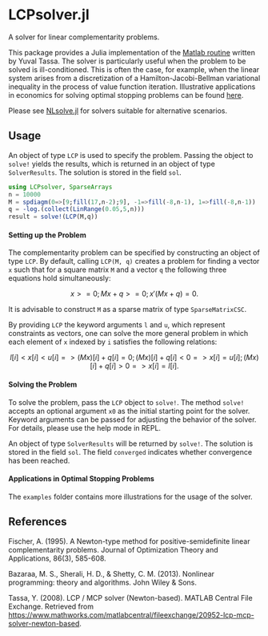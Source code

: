 # LCPsolver.jl

A solver for linear complementarity problems.

This package provides a Julia implementation of the
[Matlab routine](https://www.mathworks.com/matlabcentral/fileexchange/20952-lcp-mcp-solver-newton-based)
written by Yuval Tassa.
The solver is particularly useful when the problem to be solved is ill-conditioned.
This is often the case,
for example,
when the linear system arises from a discretization of
a Hamilton-Jacobi-Bellman variational inequality
in the process of value function iteration.
Illustrative applications in economics for solving optimal stopping problems can be found
[here](https://benjaminmoll.com/codes/).

Please see [NLsolve.jl](https://github.com/JuliaNLSolvers/NLsolve.jl)
for solvers suitable for alternative scenarios.

## Usage

An object of type `LCP` is used to specify the problem.
Passing the object to `solve!` yields the results,
which is returned in an object of type `SolverResults`.
The solution is stored in the field `sol`.

```julia
using LCPsolver, SparseArrays
n = 10000
M = spdiagm(0=>[9;fill(17,n-2);9], -1=>fill(-8,n-1), 1=>fill(-8,n-1))
q = -log.(collect(LinRange(0.05,5,n)))
result = solve!(LCP(M,q))
```

#### Setting up the Problem

The complementarity problem can be specified
by constructing an object of type `LCP`.
By default, calling `LCP(M, q)` creates a problem for finding a vector `x` such that
for a square matrix `M` and a vector `q`
the following three equations hold simultaneously:

```math
            x >= 0;
       Mx + q >= 0;
    x'(Mx + q) = 0.
```

It is advisable to construct `M` as a sparse matrix of type `SparseMatrixCSC`.

By providing `LCP` the keyword arguments `l` and `u`,
which represent constraints as vectors,
one can solve the more general problem
in which each element of `x` indexed by `i`
satisfies the following relations:

```math
    l[i] < x[i] < u[i]   =>   (Mx)[i] + q[i] = 0;
    (Mx)[i] + q[i] < 0   =>   x[i] = u[i];
    (Mx)[i] + q[i] > 0   =>   x[i] = l[i].
```

#### Solving the Problem

To solve the problem, pass the `LCP` object to `solve!`.
The method `solve!` accepts an optional argument `x0`
as the initial starting point for the solver.
Keyword arguments can be passed for adjusting the behavior of the solver.
For details, please use the help mode in REPL.

An object of type `SolverResults` will be returned by `solve!`.
The solution is stored in the field `sol`.
The field `converged` indicates whether convergence has been reached.

#### Applications in Optimal Stopping Problems

The `examples` folder contains more illustrations for the usage of the solver.

## References

Fischer, A. (1995). A Newton-type method for positive-semidefinite linear complementarity problems. Journal of Optimization Theory and Applications, 86(3), 585-608.

Bazaraa, M. S., Sherali, H. D., & Shetty, C. M. (2013). Nonlinear programming: theory and algorithms. John Wiley & Sons.

Tassa, Y. (2008). LCP / MCP solver (Newton-based). MATLAB Central File Exchange. Retrieved from https://www.mathworks.com/matlabcentral/fileexchange/20952-lcp-mcp-solver-newton-based.
